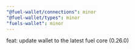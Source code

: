 ```yaml
---
"@fuel-wallet/connections": minor
"@fuel-wallet/types": minor
"fuels-wallet": minor
---
```


feat: update wallet to the latest fuel core (0.26.0)
